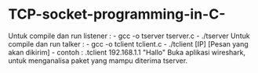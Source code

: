 # TCP-socket-programming-in-C-
Untuk compile dan run listener :  - gcc -o tserver tserver.c
                                  - ./tserver
Untuk compile dan run talker   :  - gcc -o tclient tclient.c
                                  - ./tclient [IP] [Pesan yang akan dikirim]
                                  - contoh : .tclient 192.168.1.1 "Hallo"
Buka aplikasi wireshark, untuk menganalisa paket yang mampu diterima tserver.
